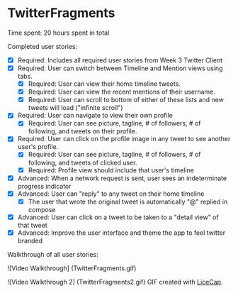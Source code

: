 TwitterFragments
===============

Time spent: 20 hours spent in total

Completed user stories:

 * [x] Required: Includes all required user stories from Week 3 Twitter Client
 * [x] Required: User can switch between Timeline and Mention views using tabs.
   * [x] Required: User can view their home timeline tweets.
   * [x] Required: User can view the recent mentions of their username.
   * [x] Required: User can scroll to bottom of either of these lists and new tweets will load ("infinite scroll")
 * [x] Required: User can navigate to view their own profile
   * [x] Required: User can see picture, tagline, # of followers, # of following, and tweets on their profile.
 * [x] Required: User can click on the profile image in any tweet to see another user's profile.
   * [x] Required: User can see picture, tagline, # of followers, # of following, and tweets of clicked user.
   * [x] Required: Profile view should include that user's timeline
 * [x] Advanced: When a network request is sent, user sees an indeterminate progress indicator
 * [x] Advanced: User can "reply" to any tweet on their home timeline
   * [x] The user that wrote the original tweet is automatically "@" replied in compose
 * [x] Advanced: User can click on a tweet to be taken to a "detail view" of that tweet
 * [x] Advanced: Improve the user interface and theme the app to feel twitter branded
 
Walkthrough of all user stories:

![Video Walkthrough] 
(TwitterFragments.gif)

![Video Walkthrough 2]
(TwitterFragments2.gif)
GIF created with [LiceCap](http://www.cockos.com/licecap/).
